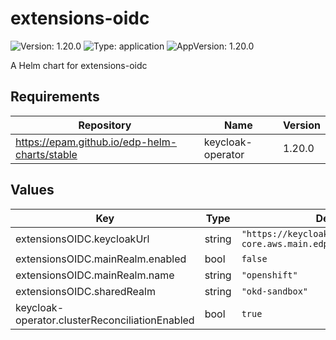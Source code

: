 # extensions-oidc

![Version: 1.20.0](https://img.shields.io/badge/Version-1.20.0-informational?style=flat-square) ![Type: application](https://img.shields.io/badge/Type-application-informational?style=flat-square) ![AppVersion: 1.20.0](https://img.shields.io/badge/AppVersion-1.20.0-informational?style=flat-square)

A Helm chart for extensions-oidc

## Requirements

| Repository | Name | Version |
|------------|------|---------|
| https://epam.github.io/edp-helm-charts/stable | keycloak-operator | 1.20.0 |

## Values

| Key | Type | Default | Description |
|-----|------|---------|-------------|
| extensionsOIDC.keycloakUrl | string | `"https://keycloak.eks-core.aws.main.edp.projects.epam.com"` |  |
| extensionsOIDC.mainRealm.enabled | bool | `false` |  |
| extensionsOIDC.mainRealm.name | string | `"openshift"` |  |
| extensionsOIDC.sharedRealm | string | `"okd-sandbox"` |  |
| keycloak-operator.clusterReconciliationEnabled | bool | `true` |  |

